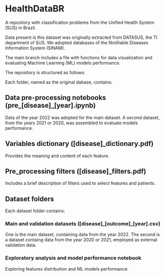 # HealthDataBR
A repository with classification problems from the Unified Health System (SUS) in Brazil.

Data present is this dataset was originally extracted from DATASUS, the TI department of SUS. We adopted databases of the Notifiable Diseases Information System (SINAM). 

The main branch includes a file with functions for data visualization and evaluating Machine Learning (ML) models performance.

The repository is structured as follows:

Each folder, named as the original dabase, contains: 

## Data pre-processing notebooks (pre_[disease]_[year].ipynb)

Data of the year 2022 was adopted for the main dataset. A second dataset, from the years 2021 or 2020, was assembled to evaluate models performance. 

## Variables dictionary ([disease]_dictionary.pdf)

Provides the meaning and content of each feature.

## Pre_processing filters ([disease]_filters.pdf)

Includes a brief description of filters used to select features and patients.

## Dataset folders

Each dataset folder contains: 

### Main and validation datasets ([disease]\_[outcome]\_[year].csv)

One is the main dataset, containing data from the year 2022. The second is a dataset containg data from the year 2020 or 2021, employed as external validation data. 

### Exploratory analysis and model performance notebook

Exploring features distribution and ML models performance. 
